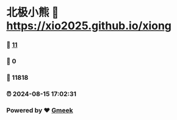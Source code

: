 # 北极小熊 :link: https://xio2025.github.io/xiong 
### :page_facing_up: [11](https://xio2025.github.io/xiong/tag.html) 
### :speech_balloon: 0 
### :hibiscus: 11818 
### :alarm_clock: 2024-08-15 17:02:31 
### Powered by :heart: [Gmeek](https://github.com/Meekdai/Gmeek)
